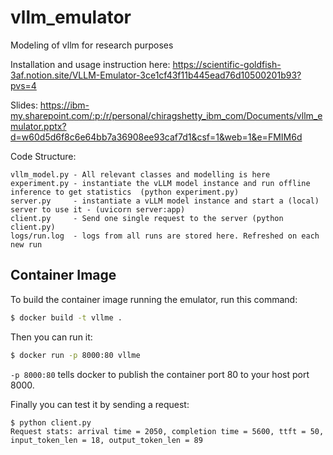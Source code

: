 # vllm_emulator
Modeling of vllm for research purposes

Installation and usage instruction here: https://scientific-goldfish-3af.notion.site/VLLM-Emulator-3ce1cf43f11b445ead76d10500201b93?pvs=4

Slides: https://ibm-my.sharepoint.com/:p:/r/personal/chiragshetty_ibm_com/Documents/vllm_emulator.pptx?d=w60d5d6f8c6e64bb7a36908ee93caf7d1&csf=1&web=1&e=FMIM6d


Code Structure:

```
vllm_model.py - All relevant classes and modelling is here
experiment.py - instantiate the vLLM model instance and run offline inference to get statistics  (python experiment.py)
server.py     - instantiate a vLLM model instance and start a (local) server to use it - (uvicorn server:app)
client.py     - Send one single request to the server (python client.py)
logs/run.log  - logs from all runs are stored here. Refreshed on each new run
```

## Container Image

To build the container image running the emulator, run this command:

```sh
$ docker build -t vllme .
```

Then you can run it:

```sh
$ docker run -p 8000:80 vllme
```

`-p 8000:80` tells docker to publish the container port 80 to your host port 8000.

Finally you can test it by sending a request:

```
$ python client.py
Request stats: arrival time = 2050, completion time = 5600, ttft = 50, input_token_len = 18, output_token_len = 89
```
